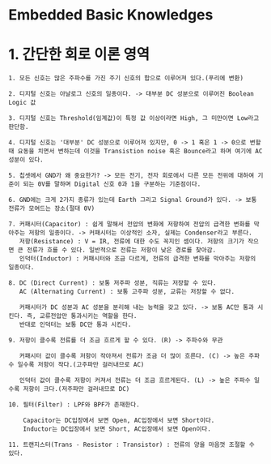 # Embedded Basic Knowledges

# 1. 간단한 회로 이론 영역

	1. 모든 신호는 많은 주파수를 가진 주기 신호의 합으로 이루어져 있다.(푸리에 변환)

	2. 디지털 신호는 아날로그 신호의 일종이다. -> 대부분 DC 성분으로 이루어진 Boolean Logic 값

	3. 디지털 신호는 Threshold(임계값)이 특정 값 이상이라면 High, 그 미만이면 Low라고 판단함.

	4. 디지털 신호는 '대부분' DC 성분으로 이루어져 있지만, 0 -> 1 혹은 1 -> 0으로 변할 때 요동을 치면서 변하는데 이것을 Transistion noise 혹은 Bounce라고 하며 여기에 AC 성분이 있다.

	5. 칩셋에서 GND가 왜 중요한가? -> 모든 전기, 전자 회로에서 다른 모든 전위에 대하여 기준이 되는 0V를 말하며 Digital 신호 0과 1을 구분하는 기준점이다.

	6. GND에는 크게 2가지 종류가 있는데 Earth 그리고 Signal Ground가 있다. -> 보통 전류가 모여드는 장소(절대 0V)

	7. 커패시터(Capacitor) : 쉽게 말해서 전압의 변화에 저항하여 전압의 급격한 변화를 막아주는 저항의 일종이다. -> 커패시터는 이상적인 소자, 실제는 Condenser라고 부른다.
       저항(Resistance) : V = IR, 전류에 대한 수도 꼭지인 셈이다. 저항의 크기가 작으면 큰 전류가 흐를 수 있다. 일반적으로 전류는 저항이 낮은 경로를 찾아감.
       인덕터(Inductor) : 커패시터와 조금 다르게, 전류의 급격한 변화를 막아주는 저항의 일종이다.

	8. DC (Direct Current) : 보통 저주파 성분, 직류는 저장할 수 있다.
   	   AC (Alternating Current) : 보통 고주파 성분, 교류는 저장할 수 없다.

   	   커패시터가 DC 성분과 AC 성분을 분리해 내는 능력을 갖고 있다. -> 보통 AC만 통과 시킨다. 즉, 교류전압만 통과시키는 역할을 한다.
       반대로 인덕터는 보통 DC만 통과 시킨다.
  
	9. 저항이 클수록 전류를 더 조금 흐르게 할 수 있다. (R) -> 주파수와 무관

       커패시터 값이 클수록 저항이 작아져서 전류가 조금 더 많이 흐른다. (C) -> 높은 주파수 일수록 저항이 작다.(고주파만 걸러내므로 AC)

   	   인덕터 값이 클수록 저항이 커져서 전류는 더 조금 흐르게된다. (L) -> 높은 주파수 일수록 저항이 크다.(저주파만 걸러내므로 DC)

	10. 필터(Filter) : LPF와 BPF가 존재한다.

	    Capacitor는 DC입장에서 보면 Open, AC입장에서 보면 Short이다.
		Inductor는 DC입장에서 보면 Short, AC입장에서 보면 Open이다.

	11. 트랜지스터(Trans - Resistor : Transistor) : 전류의 양을 마음껏 조절할 수 있다.

		
